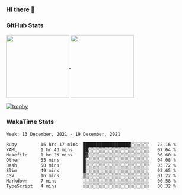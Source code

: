 ### Hi there 👋

### GitHub Stats

<a href="https://github.com/anuraghazra/github-readme-stats">
  <img align="center" height="170px" src="https://github-readme-stats.vercel.app/api/top-langs/?username=tksfjt1024&layout=compact&count_private=true&show_icons=true&show_icons=true&theme=graywhite" />
</a>
<a href="https://github.com/anuraghazra/github-readme-stats">
  <img align="center" height="170px" src="https://github-readme-stats.vercel.app/api?username=tksfjt1024&count_private=true&show_icons=true&show_icons=true&theme=graywhite" />
</a>

[![trophy](https://github-profile-trophy.vercel.app/?username=tksfjt1024)](https://github.com/ryo-ma/github-profile-trophy)

### WakaTime Stats

<!--START_SECTION:waka-->
```text
Week: 13 December, 2021 - 19 December, 2021

Ruby         16 hrs 17 mins  ██████████████████░░░░░░░   72.16 % 
YAML         1 hr 43 mins    ██░░░░░░░░░░░░░░░░░░░░░░░   07.64 % 
Makefile     1 hr 29 mins    █▓░░░░░░░░░░░░░░░░░░░░░░░   06.60 % 
Other        55 mins         █░░░░░░░░░░░░░░░░░░░░░░░░   04.08 % 
Bash         50 mins         █░░░░░░░░░░░░░░░░░░░░░░░░   03.72 % 
Slim         49 mins         █░░░░░░░░░░░░░░░░░░░░░░░░   03.65 % 
CSV          16 mins         ▒░░░░░░░░░░░░░░░░░░░░░░░░   01.22 % 
Markdown     7 mins          ░░░░░░░░░░░░░░░░░░░░░░░░░   00.58 % 
TypeScript   4 mins          ░░░░░░░░░░░░░░░░░░░░░░░░░   00.32 % 
```
<!--END_SECTION:waka-->
